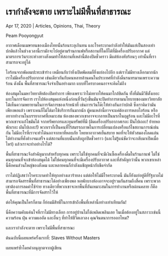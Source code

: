 # เรากำลังจะตาย เพราะไม่มีพื้นที่สาธารณะ

Apr 17, 2020 | Articles, Opinions, Thai, Theory





Peam Pooyongyut

อากาศเดือนเมษายนของเมืองไทยนั้นร้อนระอุเกินทน และโรคระบาดกำลังทำให้มันแย่เป็นสองเท่า ปกติแล้วในช่วงเวลานี้เรามักจะไปอยู่ตามร้านกาแฟหรือสถานที่ใดก็ได้ที่มีเครื่องปรับอากาศ แต่มาตรการเว้นระยะห่างทางสังคมทำให้สถานที่เหล่านี้ต้องปิดชั่วคราว มีแต่ห้องหับร้อนๆ เท่านั้นที่เราสามารถจะอยู่ได้

ไอร้อนจากพัดลมปะทะเข้าร่าง เหมือนกับว่ายิ่งเปิดพัดลมก็ยิ่งแย่ลงไปอีก แต่เราไม่มีทางเลือกมากนัก เราไม่มีเครื่องปรับอากาศ เช่นเดียวกันกับคนหลายล้านคนในประเทศที่กำลังดิ้นรนทรมานเพราะความร้อน ดังนั้น พื้นที่สาธารณะจึงจำเป็นอย่างมาก แบบที่ใครบางคนอาจจะคิดไม่ถึง

ห้องสมุดในมหาวิทยาลัยต้องปิดทำการ เพียงเพราะว่าไม่อยากให้คนมาใกล้ชิดกัน ทั้งที่มันมีวิธีตั้งเยอะแยะในการจัดการ เราไปห้องสมุดแห่งหนึ่งก่อนที่วันรุ่งขึ้นมันจะปิดทำการตามนโยบายของมหาวิทยาลัย ได้เห็นความพยายามในการจัดการของเจ้าหน้าที่ เช่นการเว้นโต๊ะให้ห่างกันกว่าปกติ ซึ่งเราคิดว่ามันเพียงพอแล้ว เพราะคนก็ไม่ได้มาใช้บริการกันมากนัก ผู้คนเหล่านี้อาจจะแค่ต้องการหลบไอร้อน หรืออยากทำงานในบรรยากาศที่เหมาะสม ห้องของพวกเขาอาจจะกลายเป็นนรกในฤดูร้อน และไม่มีอะไรที่พวกเขาจะแก้ไขมันได้ จากทรัพยากรและทุนทรัพย์ที่มี (ติดเครื่องปรับอากาศเรอะ ฝันไปเถอะ! ย้ายหอพักเรอะ ผันไปเถอะ!) พวกเราก็เป็นคนที่ไร้สมรรถภาพในการเปลี่ยนแปลงหรือแก้ไขสถานการณ์เช่นกัน ไม่มีอะไรที่เราจะทำได้นอกจากหาที่หลบภัย โหยหาอากาศเย็นสบาย พอที่จะให้หัวสมองโลดแล่น ได้ทำงานที่คั่งค้างจนเสร็จ แต่สถานที่แบบนั้นกลับถูกปิดชั่วคราว (และไม่รู้แน่ชัดว่าจะกลับมาเปิดเมื่อไหร่) แล้วเราจะทำอย่างไรได้?

พื้นที่สาธารณะจึงสำคัญมากสำหรับทุกคน เพราะไม่ใช่ทุกคนที่จะมีเงินซื้อเครื่องดื่มในร้านกาแฟ ไม่ใช่คนทุกคนที่จะเข้าห้องสมุดได้ ไม่ใช่คนทุกคนที่จะมีเครื่องปรับอากาศ และที่สำคัญกว่านั้น พวกเขาเหล่านี้คือคนส่วนใหญ่ของสังคม และหลายคนก็กำลังเผชิญหน้ากับขีดจำกัด

เราไม่ปฏิเสธว่าโรคระบาดทำให้ทุกอย่างเลวร้ายลง แต่ต่อให้ไม่มีโรคระบาดนี้ มันก็ยังแย่อยู่ดีที่รัฐบาลไม่สามารถจัดสรรพื้นที่สาธารณะได้อย่างเพียงพอ หอพักบางห้องอาจจะอยู่รวมกันสามถึงสี่คน เพราะพวกเขาต้องการลดค่าใช้จ่าย ทางเดียวที่พวกเขาจะหาพื้นที่อันเหมาะสมในการทำงานหรือผ่อนคลาย ก็คือพื้นที่สาธารณะที่มีการจัดสรรไว้ให้

ต่อให้คุณเป็นใครก็ตาม ก็ย่อมมีสิทธิ์ในการเข้าถึงพื้นที่เหล่านี้อย่างเท่าเทียมกัน!

นี่คือความคับแค้นใจที่เราไม่มีทางเลือก การอยู่บ้านไม่ได้เพลิดเพลินเลย ในเมื่อต้องอยู่ในสภาวะเช่นนี้ ความร้อน ฝุ่น ความแออัด และอื่นๆ ที่ทำให้ชีวิตเลวลง คุณจินตนาการออกไหม?

และเรากำลังจะตาย เพราะไม่มีพื้นที่สาธารณะ

ต้นฉบับนี้เผยแพร่ครั้งแรกที่: Slaves Without Masters

เผยแพร่ซ้ำโดยคำอนุญาตจากผู้เขียน